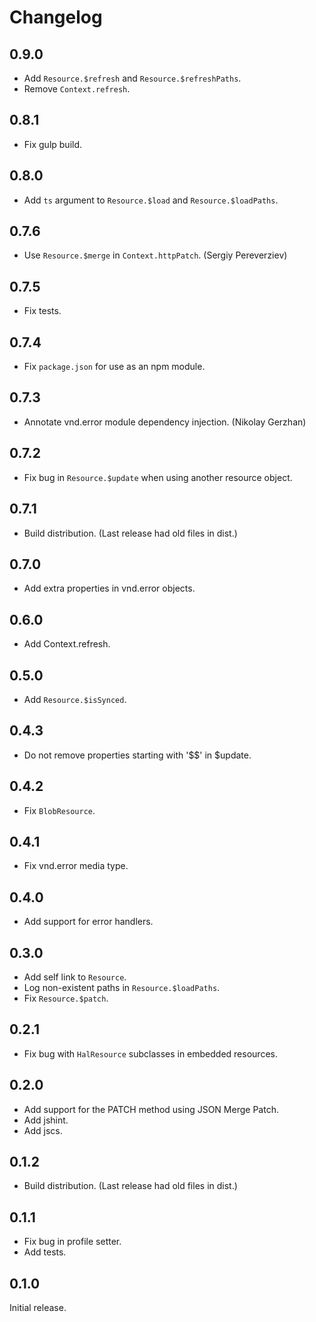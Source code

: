 # Changelog

## 0.9.0

- Add `Resource.$refresh` and `Resource.$refreshPaths`.
- Remove `Context.refresh`.

## 0.8.1

- Fix gulp build.

## 0.8.0

- Add `ts` argument to `Resource.$load` and `Resource.$loadPaths`.

## 0.7.6

- Use `Resource.$merge` in `Context.httpPatch`. (Sergiy Pereverziev)

## 0.7.5

- Fix tests.

## 0.7.4

- Fix `package.json` for use as an npm module.

## 0.7.3

- Annotate vnd.error module dependency injection. (Nikolay Gerzhan)

## 0.7.2

- Fix bug in `Resource.$update` when using another resource object.

## 0.7.1

- Build distribution. (Last release had old files in dist.)

## 0.7.0

- Add extra properties in vnd.error objects.

## 0.6.0

- Add Context.refresh.

## 0.5.0

- Add `Resource.$isSynced`.

## 0.4.3

- Do not remove properties starting with '$$' in $update.

## 0.4.2

- Fix `BlobResource`.

## 0.4.1

- Fix vnd.error media type.

## 0.4.0

- Add support for error handlers.

## 0.3.0

- Add self link to `Resource`.
- Log non-existent paths in `Resource.$loadPaths`.
- Fix `Resource.$patch`.

## 0.2.1

- Fix bug with `HalResource` subclasses in embedded resources.

## 0.2.0

- Add support for the PATCH method using JSON Merge Patch.
- Add jshint.
- Add jscs.

## 0.1.2

- Build distribution. (Last release had old files in dist.)

## 0.1.1

- Fix bug in profile setter.
- Add tests.

## 0.1.0

Initial release.
